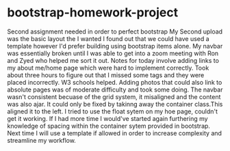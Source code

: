 # bootstrap-homework-project
Second assignment needed in order to perfect bootstrap
My Second upload was the basic layout the I wanted
I found out that we could have used a template however I'd prefer building using bootstrap items alone.
My navbar was essentially broken until I was able to get into a zoom meeting with Ron and Zyed who helped me sort it out.
Notes for today involve adding links to my about me/home page which were hard to implement correctly. Took about three hours to figure out that I missed some tags and they were placed incorrectly. W3 schools helped.
Adding photos that could also link to absolute pages was of moderate difficulty and took some doing.
The navbar wasn't consistent becuase of the grid system, it misaligned and the content was also ajar.
It could only be fixed by takinng away the container class.This aligned it to the left.
I tried to use the float sytem on my hoe page, couldn't get it working.
If I had more time I would've started again furthering my knowledge of spacing within the container sytem provided in bootstrap. 
Next time I will use a template if allowed in order to increase complexity and streamline my workflow.
